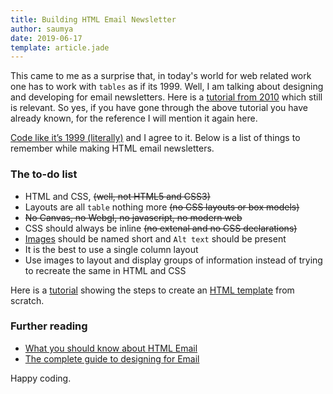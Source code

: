 ```yaml
---
title: Building HTML Email Newsletter
author: saumya
date: 2019-06-17
template: article.jade
---
```


This came to me as a surprise that, in today's world for web related work one has to work with `tables` as if its 1999. Well, I am talking about designing and developing for email newsletters. Here is a [tutorial from 2010][1] which still is relevant. So yes, if you have gone through the above tutorial you have already known, for the reference I will mention it again here. 

<span class="more">

[Code like it’s 1999 (literally)][1] and I agree to it. Below is a list of things to remember while making HTML email newsletters.

### The to-do list

 - HTML and CSS, ~~(well, not HTML5 and CSS3)~~
 - Layouts are all `table` nothing more ~~(no CSS layouts or box models)~~
 - ~~No Canvas, no Webgl, no javascript, no modern web~~
 - CSS should always be inline ~~(no extenal and no CSS declarations)~~   
 - [Images][6] should be named short and `Alt text` should be present
 - It is the best to use a single column layout
 - Use images to layout and display groups of information instead of trying to recreate the same in HTML and CSS

Here is a [tutorial][2] showing the steps to create an [HTML template][2] from scratch. 

### Further reading
 - [What you should know about HTML Email][3]
 - [The complete guide to designing for Email][4]



    
Happy coding.




[details]: long_story.html

[1]: https://www.smashingmagazine.com/2010/01/design-and-build-an-email-newsletter-without-losing-your-mind/
[2]: https://webdesign.tutsplus.com/articles/build-an-html-email-template-from-scratch--webdesign-12770

[3]: https://webdesign.tutsplus.com/tutorials/what-you-should-know-about-html-email--webdesign-12908
[4]: https://webdesign.tutsplus.com/articles/the-complete-guide-to-designing-for-email--webdesign-12941

[5]: https://html.com/attributes/img-alt/
[6]: https://developer.mozilla.org/en-US/docs/Web/HTML/Element/Img



[ref1]: https://myshittycode.com/2018/03/14/slim-class-x-not-found/


